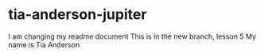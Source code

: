 # tia-anderson-jupiter
I am changing my readme document
This is in the new branch, lesson 5
My name is Tia Anderson
